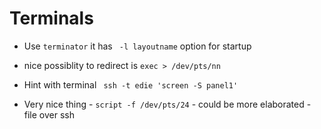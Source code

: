 Terminals
==========


 * Use `terminator` it has ` -l layoutname` option for startup

* nice possiblity to redirect is `exec > /dev/pts/nn`

* Hint with terminal ` ssh -t edie 'screen -S panel1'`

* Very nice thing - `script -f /dev/pts/24` - could be more elaborated - file over ssh
